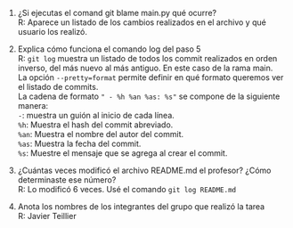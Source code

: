 1. ¿Si ejecutas el comand git blame main.py qué ocurre?  
R: Aparece un listado de los cambios realizados en el archivo y qué usuario los realizó.

2. Explica cómo funciona el comando log del paso 5  
R: `git log` muestra un listado de todos los commit realizados en orden inverso, del más nuevo al más antiguo. En este caso de la rama main.  
La opción `--pretty=format` permite definir en qué formato queremos ver el listado de commits.  
La cadena de formato `" - %h %an %as: %s"` se compone de la siguiente manera:  
`-`: muestra un guión al inicio de cada línea.  
`%h`: Muestra el hash del commit abreviado.  
`%an`: Muestra el nombre del autor del commit.  
`%as`: Muestra la fecha del commit.  
`%s`: Muestre el mensaje que se agrega al crear el commit.    

3. ¿Cuántas veces modificó el archivo README.md el profesor? ¿Cómo determinaste ese número?  
R: Lo modificó 6 veces. Usé el comando `git log README.md`

4. Anota los nombres de los integrantes del grupo que realizó la tarea   
R: Javier Teillier